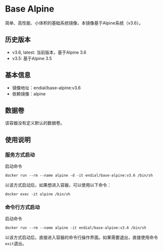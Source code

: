 # Base Alpine

简单、高性能、小体积的基础系统镜像，本镜像基于Alpine系统（v3.6）。



## 历史版本

* v3.6, latest: 当前版本，基于Alpine 3.6
* v3.5: 基于Alpine 3.5



## 基本信息

* 镜像地址：endial/base-alpine:v3.6
* 依赖镜像：alpine



## 数据卷

该容器没有定义默认的数据卷。



## 使用说明

### 服务方式启动

启动命令

```
docker run --rm --name alpine -d -it endial/base-alpine:v3.6 /bin/sh
```

以该方式启动后，如果想进入容器，可以使用以下命令：

```
docker exec -it alpine /bin/sh
```

### 命令行方式启动

启动命令

```
docker run --rm --name alpine -it endial/base-alpine:v3.6 /bin/sh
```

以该方式启动后，直接进入容器的命令行操作界面。如果需要退出，直接使用命令`exit`退出。

